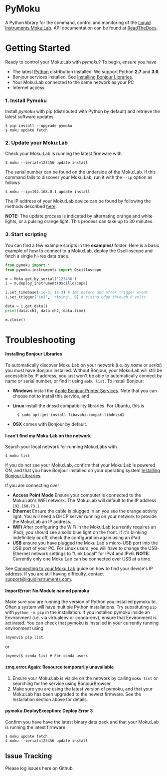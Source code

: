 # PyMoku
A Python library for the command, control and monitoring of the [Liquid Instruments Moku:Lab](http://www.liquidinstruments.com).
API documentation can be found at [ReadTheDocs](http://pymoku.readthedocs.org).
# Getting Started
Ready to control your Moku:Lab with *pymoku*? To begin, ensure you have
- The latest [Python](https://www.python.org) distribution installed.  We support Python **2.7** and **3.6**.
- Bonjour services installed. See [Installing Bonjour Libraries](#Installing-Bonjour-Libraries).
- Your Moku:Lab connected to the same network as your PC
- Internet access
### 1. Install Pymoku
Install *pymoku* with pip (distributed with Python by default) and retrieve the latest software updates

    $ pip install --upgrade pymoku
    $ moku update fetch

### 2. Update your Moku:Lab
Check your Moku:Lab is running the latest firmware with

    $ moku --serial=123456 update install
The serial number can be found on the underside of the Moku:Lab.  If this command fails to discover your Moku:Lab, run it with the `--ip` option as follows 

    $ moku --ip=192.168.0.1 update install
The IP address of your Moku:Lab device can be found by following the methods described [here](https://github.com/liquidinstruments/pymoku/wiki/Connecting-to-your-Moku:Lab).

**NOTE:** The update process is indicated by alternating orange and white lights, or a pulsing orange light. This process can take up to 30 minutes.
### 3. Start scripting
You can find a few example scripts in the **examples/** folder.
Here is a basic example of how to connect to a Moku:Lab, deploy the Oscilloscope and fetch a single hi-res data trace.

```python
from pymoku import *
from pymoku.instruments import Oscilloscope

m = Moku.get_by_serial('123456')
i = m.deploy_instrument(Oscilloscope)

i.set_timebase(-1e-3, 1e-3) # 1ms before and after trigger event
i.set_trigger('in1', 'rising', 0) # rising edge through 0 volts

data = i.get_data()
print(data.ch1, data.ch2, data.time)

m.close()
```

# Troubleshooting
#### Installing Bonjour Libraries
To automatically discover Moku:Lab on your network (i.e. by *name* or *serial*) you must have Bonjour installed.
Without Bonjour, your Moku:Lab will still be accessible by IP address, you just won't be able to automatically connect by name or serial number, or find it using `moku list`.
To install Bonjour:
- **Windows** install the [Apple Bonjour Printer Services](https://support.apple.com/kb/DL999). Note that you can choose not to install this service, and
- **Linux** install the dnssd compatibility libraries. For Ubuntu, this is

        $ sudo apt-get install libavahi-compat-libdnssd1
- **OSX** comes with Bonjour by default.
#### I can't find my Moku:Lab on the network
Search your local network for running Moku:Labs with

    $ moku list
If you do not see your Moku:Lab, confirm that your Moku:Lab is powered ON, and that you have Bonjour installed on your operating system [Installing Bonjour Libraries](#Installing-Bonjour-Libraries).

If you are connecting over
- **Access Point Mode** Ensure your computer is connected to the Moku:Lab's WiFi network.  The Moku:Lab will default to the IP address `192.168.73.1`.
- **Ethernet** Ensure the cable is plugged in an you see the orange activity light.  You will need a DHCP server running on your network to provide the Moku:Lab an IP address.
- **WiFi** After configuring the WiFi in the Moku:Lab (currently requires an iPad), you should see a solid blue light on the front.  If it's blinking indefinitely or off, check the configuration again using an iPad.
- **USB** ensure you have plugged the Moku:Lab's micro-USB port into the USB port of your PC. For Linux users, you will have to change the USB-Ethernet network settings to "Link Local" for IPv4 and IPv6. **NOTE:** Currently only one Moku:Lab can be connected over USB at a time.

See [Connecting to your Moku:Lab](https://github.com/liquidinstruments/pymoku/wiki/Connecting-to-your-Moku:Lab) guide on how to find your device's IP address.
If you are still having difficulty, contact support@liquidinstruments.com.
#### ImportError: No Module named pymoku
Make sure you are running the version of Python you installed pymoku to.  Often a system will have multiple Python installations. Try substituting `pip` with `python -m pip` in the installation.
If you installed pymoku inside an Environment (i.e. via virtualenv or conda-env), ensure that Environment is activated. You can check that pymoku is installed in your currently running environment using

    (myenv)$ pip list
or

    (myenv)$ conda list # For conda users

#### zmq.error.Again: Resource temporarily unavailable
1. Ensure your Moku:Lab is visible on the network by calling `moku list` or searching for the service using BonjourBrowser
2. Make sure you are using the latest version of pymoku, and that your Moku:Lab has been upgraded to the newest firmware. See the Installation section above for details.
#### pymoku.DeployException: Deploy Error 3
Confirm you have have the latest binary data pack and that your Moku:Lab is running the latest firmware

    $ moku update fetch
    $ moku --serial=123456 update install

## Issue Tracking

Please log issues here on Github.
